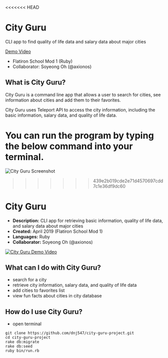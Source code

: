 <<<<<<< HEAD
# City Guru
CLI app to find quality of life data and salary data about major cities

[Demo Video](https://s3.us-east-2.amazonaws.com/video.9/City_Guru.mp4)

* Flatiron School Mod 1 (Ruby)
* Collaborator: Soyeong Oh (@axionos)

## What is City Guru?

City Guru is a command line app that allows a user to search for cities, see information about cities and add them to their favorites.

City Guru uses Teleport API to access the city information, including the basic information, salary data, and quality of life data.

You can run the program by typing the below command into your terminal.
=======
![City Guru Screenshot](https://user-images.githubusercontent.com/35350822/61997928-1a8f4980-b06e-11e9-9647-d3e52659190f.png)
>>>>>>> 439e2b019cde2e71d4570697cdd7c1e36df9dc60

# City Guru
* **Description:** CLI app for retrieving basic information, quality of life data, and salary data about major cities
* **Created:** April 2019 (Flatiron School Mod 1)
* **Languages:** Ruby
* **Collaborator:** Soyeong Oh (@axionos)

[![City Guru Demo Video](https://user-images.githubusercontent.com/35350822/61998015-30e9d500-b06f-11e9-9d40-296897a3a042.png)](https://s3.us-east-2.amazonaws.com/video.9/City_Guru.mp4)

## What can I do with City Guru?
* search for a city
* retrieve city information, salary data, and quality of life data
* add cities to favorites list
* view fun facts about cities in city database

## How do I use City Guru?
* open terminal
```
git clone https://github.com/dnj547/city-guru-project.git
cd city-guru-project
rake db:migrate
rake db:seed
ruby bin/run.rb
```
